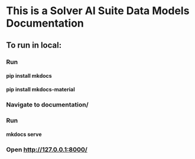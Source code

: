 # This is a Solver AI Suite Data Models Documentation

## To run in local: 

### Run
#### pip install mkdocs
#### pip install mkdocs-material

### Navigate to documentation/ 
### Run 
#### mkdocs serve

### Open http://127.0.0.1:8000/
